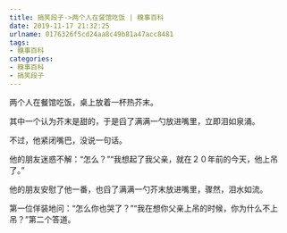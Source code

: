 ```yaml
---
title: 搞笑段子->两个人在餐馆吃饭 | 糗事百科
date: 2019-11-17 21:32:25
urlname: 0176326f5cd24aa8c49b81a47acc8481
tags: 
- 糗事百科
categories:
- 糗事百科
- 搞笑段子
---
```

两个人在餐馆吃饭，桌上放着一杯热芥末。

其中一个认为芥末是甜的，于是舀了满满一勺放进嘴里，立即泪如泉涌。

不过，他紧闭嘴巴，没说一句话。

他的朋友迷惑不解：“怎么？”“我想起了我父亲，就在２０年前的今天，他上吊了。”

他的朋友安慰了他一番，也舀了满满一勺芥末放进嘴里，骤然，泪水如流。

第一位佯装地问：“怎么你也哭了？”“我在想你父亲上吊的时候，你为什么不上吊？”第二个答道。


